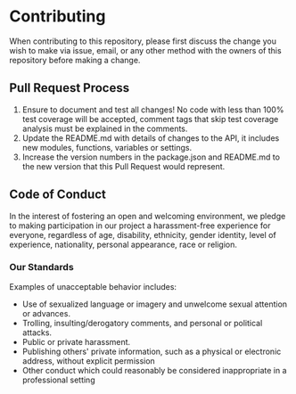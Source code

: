 # Contributing

When contributing to this repository, please first discuss the change you wish to make via issue,
email, or any other method with the owners of this repository before making a change.

## Pull Request Process

1.  Ensure to document and test all changes! No code with less than 100% test coverage will be
    accepted, comment tags that skip test coverage analysis must be explained in the comments.
2.  Update the README.md with details of changes to the API, it includes new modules, functions,
    variables or settings.
3.  Increase the version numbers in the package.json and README.md to the new version that this
    Pull Request would represent.

## Code of Conduct

In the interest of fostering an open and welcoming environment, we pledge to making participation
in our project a harassment-free experience for everyone, regardless of age, disability, ethnicity,
gender identity, level of experience, nationality, personal appearance, race or religion.

### Our Standards

Examples of unacceptable behavior includes:

- Use of sexualized language or imagery and unwelcome sexual attention or advances.
- Trolling, insulting/derogatory comments, and personal or political attacks.
- Public or private harassment.
- Publishing others' private information, such as a physical or electronic address, without
  explicit permission
- Other conduct which could reasonably be considered inappropriate in a professional setting

